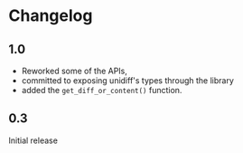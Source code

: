 # Changelog

## 1.0

* Reworked some of the APIs,
* committed to exposing unidiff's types through the library
* added the `get_diff_or_content()` function.

## 0.3

Initial release
